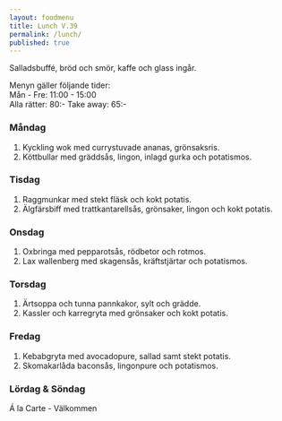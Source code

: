 ```yaml
---
layout: foodmenu
title: Lunch V.39
permalink: /lunch/
published: true
---
```

Salladsbuffé, bröd och smör, kaffe och glass ingår.

Menyn gäller följande tider:  
Mån - Fre: 11:00 - 15:00  
Alla rätter: 80:- Take away: 65:-

### Måndag

1. Kyckling wok med currystuvade ananas, grönsaksris.
2. Köttbullar med gräddsås, lingon, inlagd gurka och potatismos.

### Tisdag

1. Raggmunkar med stekt fläsk och kokt potatis.
2. Älgfärsbiff med trattkantarellsås, grönsaker, lingon och kokt potatis.

### Onsdag

1. Oxbringa med pepparotsås, rödbetor och rotmos.
2. Lax wallenberg med skagensås, kräftstjärtar och potatismos.

### Torsdag

 1. Ärtsoppa och tunna pannkakor, sylt och grädde.
 2. Kassler och karregryta med grönsaker och kokt potatis.

### Fredag

1. Kebabgryta med avocadopure, sallad samt stekt potatis.
2. Skomakarlåda baconsås, lingonpure och potatismos.

### Lördag & Söndag
Á la Carte - Välkommen

